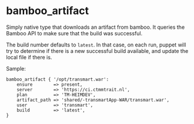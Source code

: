 bamboo\_artifact
================

Simply native type that downloads an artifact from bamboo. It queries the Bamboo
API to make sure that the build was successful.

The build number defaults to `latest`. In that case, on each run, puppet will
try to determine if there is a new successful build available, and update the
local file if there is.

Sample:

```
bamboo_artifact { '/opt/transmart.war':
    ensure        => present,
    server        => 'https://ci.ctmmtrait.nl',
    plan          => 'TM-HEIMDEV',
    artifact_path => 'shared/-transmartApp-WAR/transmart.war',
    user          => 'transmart',
    build         => 'latest',
}
```
